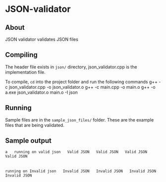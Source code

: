 # JSON-validator

## About
JSON validator validates JSON files

## Compiling
The header file exists in `json/` directory,
json_validator.cpp is the implementation file.

To compile, `cd` into the project folder and run the following commands
g++ -c json_validator.cpp -o json_validator.o
g++ -c main.cpp -o main.o
g++ -o a.exe json_validator.o main.o -I json

## Running
Sample files are in the `sample_json_files/` folder.
These are the example files that are being validated.

## Sample output
`a  
running on valid json  
Valid JSON  
Valid JSON  
Valid JSON  
Valid JSON`  
<br/>  
`running on Invalid json  
Invalid JSON  
Invalid JSON  
Invalid JSON  
Invalid JSON`

